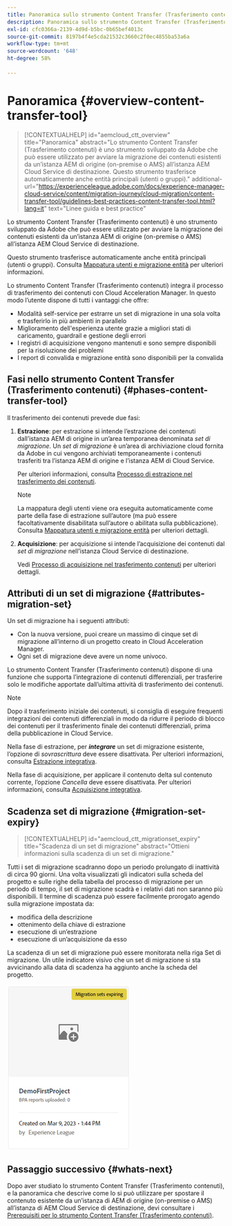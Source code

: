 ```yaml
---
title: Panoramica sullo strumento Content Transfer (Trasferimento contenuti)
description: Panoramica sullo strumento Content Transfer (Trasferimento contenuti)
exl-id: cfc0366a-2139-4d9d-b5bc-0b65bef4013c
source-git-commit: 8197b4f4e5cda21532c3660c2f0ec4855ba53a6a
workflow-type: tm+mt
source-wordcount: '648'
ht-degree: 58%

---
```


# Panoramica {#overview-content-transfer-tool}

>[!CONTEXTUALHELP]
>id="aemcloud_ctt_overview"
>title="Panoramica"
>abstract="Lo strumento Content Transfer (Trasferimento contenuti) è uno strumento sviluppato da Adobe che può essere utilizzato per avviare la migrazione dei contenuti esistenti da un’istanza AEM di origine (on-premise o AMS) all’istanza AEM Cloud Service di destinazione. Questo strumento trasferisce automaticamente anche entità principali (utenti o gruppi)."
>additional-url="https://experienceleague.adobe.com/docs/experience-manager-cloud-service/content/migration-journey/cloud-migration/content-transfer-tool/guidelines-best-practices-content-transfer-tool.html?lang=it" text="Linee guida e best practice"

Lo strumento Content Transfer (Trasferimento contenuti) è uno strumento sviluppato da Adobe che può essere utilizzato per avviare la migrazione dei contenuti esistenti da un’istanza AEM di origine (on-premise o AMS) all’istanza AEM Cloud Service di destinazione.

Questo strumento trasferisce automaticamente anche entità principali (utenti o gruppi).  Consulta [Mappatura utenti e migrazione entità](/help/journey-migration/content-transfer-tool/using-content-transfer-tool/user-mapping-and-migration.md) per ulteriori informazioni.

Lo strumento Content Transfer (Trasferimento contenuti) integra il processo di trasferimento dei contenuti con Cloud Acceleration Manager. In questo modo l’utente dispone di tutti i vantaggi che offre:

* Modalità self-service per estrarre un set di migrazione in una sola volta e trasferirlo in più ambienti in parallelo
* Miglioramento dell&#39;esperienza utente grazie a migliori stati di caricamento, guardrail e gestione degli errori
* I registri di acquisizione vengono mantenuti e sono sempre disponibili per la risoluzione dei problemi
* I report di convalida e migrazione entità sono disponibili per la convalida

## Fasi nello strumento Content Transfer (Trasferimento contenuti) {#phases-content-transfer-tool}

Il trasferimento dei contenuti prevede due fasi:

1. **Estrazione**: per estrazione si intende l’estrazione dei contenuti dall’istanza AEM di origine in un’area temporanea denominata *set di migrazione*. Un *set di migrazione* è un’area di archiviazione cloud fornita da Adobe in cui vengono archiviati temporaneamente i contenuti trasferiti tra l’istanza AEM di origine e l’istanza AEM di Cloud Service.

   Per ulteriori informazioni, consulta [Processo di estrazione nel trasferimento dei contenuti](/help/journey-migration/content-transfer-tool/using-content-transfer-tool/extracting-content.md).

   >[!NOTE]
   >La mappatura degli utenti viene ora eseguita automaticamente come parte della fase di estrazione sull’autore (ma può essere facoltativamente disabilitata sull’autore o abilitata sulla pubblicazione). Consulta [Mappatura utenti e migrazione entità](/help/journey-migration/content-transfer-tool/using-content-transfer-tool/user-mapping-and-migration.md) per ulteriori dettagli.

1. **Acquisizione**: per acquisizione si intende l’acquisizione dei contenuti dal *set di migrazione* nell’istanza Cloud Service di destinazione.

   Vedi [Processo di acquisizione nel trasferimento contenuti](/help/journey-migration/content-transfer-tool/using-content-transfer-tool/ingesting-content.md) per ulteriori dettagli.

## Attributi di un set di migrazione {#attributes-migration-set}

Un set di migrazione ha i seguenti attributi:

* Con la nuova versione, puoi creare un massimo di cinque set di migrazione all’interno di un progetto creato in Cloud Acceleration Manager.
* Ogni set di migrazione deve avere un nome univoco.

Lo strumento Content Transfer (Trasferimento contenuti) dispone di una funzione che supporta l’integrazione di contenuti differenziali, per trasferire solo le modifiche apportate dall’ultima attività di trasferimento dei contenuti.

>[!NOTE]
>Dopo il trasferimento iniziale dei contenuti, si consiglia di eseguire frequenti integrazioni dei contenuti differenziali in modo da ridurre il periodo di blocco dei contenuti per il trasferimento finale dei contenuti differenziali, prima della pubblicazione in Cloud Service.

Nella fase di estrazione, per ***integrare*** un set di migrazione esistente, l’opzione di *sovrascrittura* deve essere disattivata. Per ulteriori informazioni, consulta [Estrazione integrativa](/help/journey-migration/content-transfer-tool/using-content-transfer-tool/extracting-content.md#top-up-extraction-process).

Nella fase di acquisizione, per applicare il contenuto delta sul contenuto corrente, l’opzione *Cancella* deve essere disattivata. Per ulteriori informazioni, consulta [Acquisizione integrativa](/help/journey-migration/content-transfer-tool/using-content-transfer-tool/ingesting-content.md#top-up-ingestion-process).

## Scadenza set di migrazione {#migration-set-expiry}

>[!CONTEXTUALHELP]
>id="aemcloud_ctt_migrationset_expiry"
>title="Scadenza di un set di migrazione"
>abstract="Ottieni informazioni sulla scadenza di un set di migrazione."

Tutti i set di migrazione scadranno dopo un periodo prolungato di inattività di circa 90 giorni. Una volta visualizzati gli indicatori sulla scheda del progetto e sulle righe della tabella del processo di migrazione per un periodo di tempo, il set di migrazione scadrà e i relativi dati non saranno più disponibili. Il termine di scadenza può essere facilmente prorogato agendo sulla migrazione impostata da:

* modifica della descrizione
* ottenimento della chiave di estrazione
* esecuzione di un’estrazione
* esecuzione di un’acquisizione da esso

La scadenza di un set di migrazione può essere monitorata nella riga Set di migrazione. Un utile indicatore visivo che un set di migrazione si sta avvicinando alla data di scadenza ha aggiunto anche la scheda del progetto.

![immagine](/help/journey-migration/content-transfer-tool/assets-ctt/cttcam29.png)


## Passaggio successivo {#whats-next}

Dopo aver studiato lo strumento Content Transfer (Trasferimento contenuti), e la panoramica che descrive come lo si può utilizzare per spostare il contenuto esistente da un’istanza di AEM di origine (on-premise o AMS) all’istanza di AEM Cloud Service di destinazione, devi consultare i [Prerequisiti per lo strumento Content Transfer (Trasferimento contenuti)](/help/journey-migration/content-transfer-tool/using-content-transfer-tool/prerequisites-content-transfer-tool.md).
